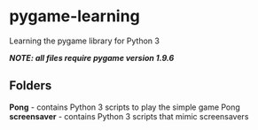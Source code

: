 # pygame-learning
Learning the pygame library for Python 3

***NOTE: all files require pygame version 1.9.6***

## Folders
**Pong** - contains Python 3 scripts to play the simple game Pong
**screensaver** - contains Python 3 scripts that mimic screensavers
